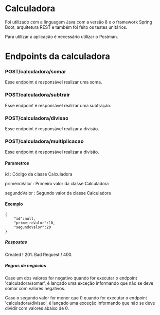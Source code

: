 # Calculadora
Foi utilizado com a linguagem Java com a versão 8 e o framework Spring Boot, arquitetura REST e também foi feito os testes unitários.

Para utilizar a aplicação é necessário utilizar o Postman.

# Endpoints da calculadora

### POST/calculadora/somar
Esse endpoint é responsável realizar uma soma.

### POST/calculadora/subtrair
Esse endpoint é responsável realizar uma subtração.

### POST/calculadora/divisao
Esse endpoint é responsável realizar a divisão.

### POST/calculadora/multiplicacao
Esse endpoint é responsável realizar a divisão.

#### Parametros 

id : Código da classe Calculadora

primeiroValor : Primeiro valor da classe Calculadora 

segundoValor : Segundo valor da classe Calculadora

#### Exemplo 

```
{
    "id":null,
    "primeiroValor":10,
    "segundoValor":20
}
```

##### Respostas
Created ! 201.
Bad Request ! 400.

##### Regras de negócios
Caso um dos valores for negativo quando for executar o endpoint 'calculadora/somar', é lançado uma exceção informando que não se deve somar com valores negativos.

Caso o segundo valor for menor que 0 quando for executar o endpoint 'calculadora/divisao', é lançado uma exceção informando que não se deve dividir com valores abaixo de 0.
